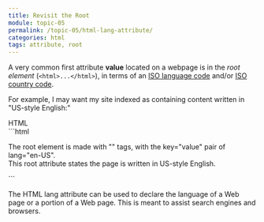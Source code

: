 ```yaml
---
title: Revisit the Root
module: topic-05
permalink: /topic-05/html-lang-attribute/
categories: html
tags: attribute, root
---
```


<div class="divider-heading"></div>

A very common first attribute **value** located on a webpage is in the _root element_ (`<html>...</html>`), in terms of an [ISO language code](https://www.w3schools.com/tags/ref_language_codes.asp) and/or [ISO country code](https://www.w3schools.com/tags/ref_country_codes.asp).

For example, I may want my site indexed as containing content written in "US-style English:"


<div class="code-heading">
  <span class="html">HTML</span>
</div>
```html
<html lang="en-US">
  <p>The root element is made with "<html>" tags, with the key="value" pair of lang="en-US".
  <br />
  This root attribute states the page is written in US-style English.</p>
</html>
```


The HTML lang attribute can be used to declare the language of a Web page or a portion of a Web page. This is meant to assist search engines and browsers.
